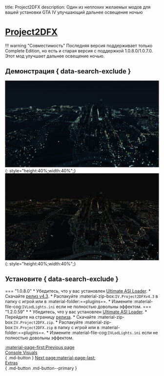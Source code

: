 title: Project2DFX
description: Один из неплохих желаемых модов для вашей установки GTA IV улучшающий дальнее освещение ночью

# [Project2DFX](https://github.com/ThirteenAG/III.VC.SA.IV.Project2DFX/)
!!! warning "Совместимость"
    Последняя версия поддерживает только Complete Edition, но есть и старая версия с поддержкой 1.0.8.0/1.0.7.0.
Этот мод улучшает дальнее освещение ночью.

## Демонстрация { data-search-exclude }
![Project2DFX - Extra Sunny](assets/project2dfxextrasunny.png){: style="height:40%;width:40%";}
![Project2DFX - Sunny](assets/project2dfxsunny.png){: style="height:40%;width:40%";}

## Установите { data-search-exclude }
=== "1.0.8.0"
    * Убедитесь, что у вас установлен [Ultimate ASI Loader](../../mod-dependencies/#ultimate-asi-loader).
    * Скачайте [релиз v4.3](https://github.com/ThirteenAG/III.VC.SA.IV.Project2DFX/releases/download/v0.0/IV.Project2DFXv4.3.zip).
    * Распакуйте :material-zip-box:`IV.Project2DFXv4.3` в папку с игрой или в :material-folder:==plugins==.
    * Измените :material-file-cog:`IVLodLights.ini` если не полностью довольны эффектом.
=== "1.2.0.59"
    * * Убедитесь, что у вас установлен [Ultimate ASI Loader](../../mod-dependencies/#ultimate-asi-loader).
    * Перейдите на страницу [релиза](https://github.com/ThirteenAG/III.VC.SA.IV.Project2DFX/releases/tag/gtaiv).
    * Скачайте :material-zip-box:`IV.Project2DFX.zip`.
    * Распакуйте :material-zip-box:`IV.Project2DFX.zip` в папку с игрой или в :material-folder:==plugins==.
    * Измените :material-file-cog:`IVLodLights.ini` если не полностью довольны эффектом.

[:material-page-first:Previous page <br>Console Visuals</br>](consolevisuals.md.md){ .md-button } [Next page:material-page-last: <br>Extras</br>](../extras/index.md){ .md-button .md-button--primary }